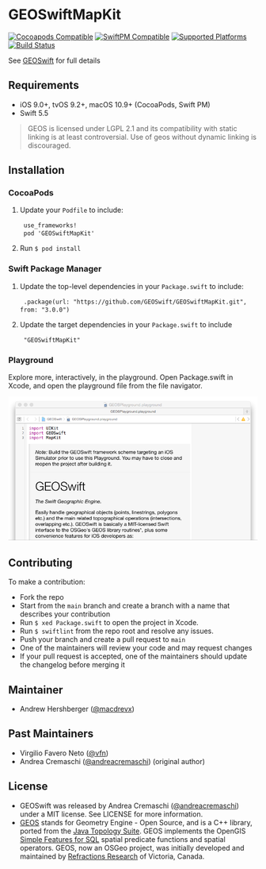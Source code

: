 # GEOSwiftMapKit

[![Cocoapods Compatible](https://img.shields.io/cocoapods/v/GEOSwiftMapKit)](https://cocoapods.org/pods/GEOSwiftMapKit)
[![SwiftPM Compatible](https://img.shields.io/badge/SwiftPM-compatible-4BC51D.svg?style=flat)](https://swift.org/package-manager/)
[![Supported Platforms](https://img.shields.io/cocoapods/p/GEOSwiftMapKit)](https://github.com/GEOSwift/GEOSwiftMapKit)
[![Build Status](https://github.com/GEOSwift/GEOSwiftMapKit/actions/workflows/main.yml/badge.svg)](https://github.com/GEOSwift/GEOSwiftMapKit/actions/workflows/main.yml)

See [GEOSwift](https://github.com/GEOSwift/GEOSwift) for full details

## Requirements

* iOS 9.0+, tvOS 9.2+, macOS 10.9+ (CocoaPods, Swift PM)
* Swift 5.5

> GEOS is licensed under LGPL 2.1 and its compatibility with static linking is
at least controversial. Use of geos without dynamic linking is discouraged.

## Installation

### CocoaPods

1. Update your `Podfile` to include:

        use_frameworks!
        pod 'GEOSwiftMapKit'

2. Run `$ pod install`

### Swift Package Manager

1. Update the top-level dependencies in your `Package.swift` to include:

        .package(url: "https://github.com/GEOSwift/GEOSwiftMapKit.git", from: "3.0.0")

2. Update the target dependencies in your `Package.swift` to include

        "GEOSwiftMapKit"

### Playground

Explore more, interactively, in the playground. Open Package.swift in Xcode,
and open the playground file from the file navigator.

![Playground](/README-images/playground.png)

## Contributing

To make a contribution:

* Fork the repo
* Start from the `main` branch and create a branch with a name that describes
  your contribution
* Run `$ xed Package.swift` to open the project in Xcode.
* Run `$ swiftlint` from the repo root and resolve any issues.
* Push your branch and create a pull request to `main`
* One of the maintainers will review your code and may request changes
* If your pull request is accepted, one of the maintainers should update the
  changelog before merging it

## Maintainer

* Andrew Hershberger ([@macdrevx](https://github.com/macdrevx))

## Past Maintainers

* Virgilio Favero Neto ([@vfn](https://github.com/vfn))
* Andrea Cremaschi ([@andreacremaschi](https://twitter.com/andreacremaschi))
  (original author)

## License

* GEOSwift was released by Andrea Cremaschi
  ([@andreacremaschi](https://twitter.com/andreacremaschi)) under a MIT license.
  See LICENSE for more information.
* [GEOS](http://trac.osgeo.org/geos/) stands for Geometry Engine - Open Source,
  and is a C++ library, ported from the
  [Java Topology Suite](http://sourceforge.net/projects/jts-topo-suite/). GEOS
  implements the OpenGIS
  [Simple Features for SQL](http://www.opengeospatial.org/standards/sfs) spatial
  predicate functions and spatial operators. GEOS, now an OSGeo project, was
  initially developed and maintained by
  [Refractions Research](http://www.refractions.net/) of Victoria, Canada.
